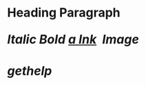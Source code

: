 <h1> Heading </h6<
<p> Paragraph <p>
<i> Italic <i>
<b> Bold <b>
<a href="www.google.com">a lnk</a>
<img> Image <img>

# gethelp
